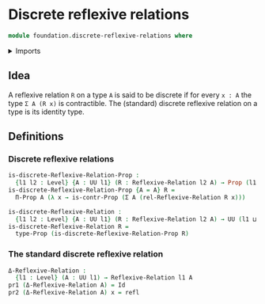 # Discrete reflexive relations

```agda
module foundation.discrete-reflexive-relations where
```

<details><summary>Imports</summary>

```agda
open import foundation.contractible-types
open import foundation.dependent-pair-types
open import foundation.universe-levels

open import foundation-core.identity-types
open import foundation-core.propositions
```

</details>

## Idea

A reflexive relation `R` on a type `A` is said to be discrete if for every
`x : A` the type `Σ A (R x)` is contractible. The (standard) discrete reflexive
relation on a type is its identity type.

## Definitions

### Discrete reflexive relations

```agda
is-discrete-Reflexive-Relation-Prop :
  {l1 l2 : Level} {A : UU l1} (R : Reflexive-Relation l2 A) → Prop (l1 ⊔ l2)
is-discrete-Reflexive-Relation-Prop {A = A} R =
  Π-Prop A (λ x → is-contr-Prop (Σ A (rel-Reflexive-Relation R x)))

is-discrete-Reflexive-Relation :
  {l1 l2 : Level} {A : UU l1} (R : Reflexive-Relation l2 A) → UU (l1 ⊔ l2)
is-discrete-Reflexive-Relation R =
  type-Prop (is-discrete-Reflexive-Relation-Prop R)
```

### The standard discrete reflexive relation

```agda
Δ-Reflexive-Relation :
  {l1 : Level} (A : UU l1) → Reflexive-Relation l1 A
pr1 (Δ-Reflexive-Relation A) = Id
pr2 (Δ-Reflexive-Relation A) x = refl
```
